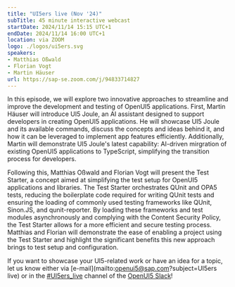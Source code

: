 ```yaml
---
title: "UI5ers live (Nov '24)"
subTitle: 45 minute interactive webcast
startDate: 2024/11/14 15:15 UTC+1
endDate: 2024/11/14 16:00 UTC+1
location: via ZOOM
logo: ./logos/ui5ers.svg
speakers:
- Matthias Oßwald
- Florian Vogt
- Martin Häuser
url: https://sap-se.zoom.com/j/94833714827
---
```

In this episode, we will explore two innovative approaches to streamline and improve the development and testing of OpenUI5 applications.
First, Martin Häuser will introduce UI5 Joule, an AI assistant designed to support developers in creating OpenUI5 applications. 
He will showcase UI5 Joule and its available commands, discuss the concepts and ideas behind it, and how it can be leveraged to implement app features efficiently. 
Additionally, Martin will demonstrate UI5 Joule's latest capability: AI-driven mirgration of existing OpenUI5 applications to TypeScript, simplifying the transition process for developers.

Following this, Matthias Oßwald and Florian Vogt will present the Test Starter, a concept aimed at simplifying the test setup for OpenUI5 applications and libraries. 
The Test Starter orchestrates QUnit and OPA5 tests, reducing the boilerplate code required for writing QUnit tests and ensuring the loading of commonly used testing frameworks 
like QUnit, Sinon.JS, and qunit-reporter. By loading these frameworks and test modules asynchronously and complying with the Content Security Policy, the Test Starter allows for a 
more efficient and secure testing process. Matthias and Florian will demonstrate the ease of enabling a project using the Test Starter and highlight the significant benefits this new approach 
brings to test setup and configuration.

If you want to showcase your UI5-related work or have an idea for a topic, let us know either via [e-mail](mailto:openui5@sap.com?subject=UI5ers live) or in the 
[#UI5ers_live](https://openui5.slack.com/archives/C01CP60AAN7) channel of the [OpenUI5 Slack](https://ui5-slack-invite.cfapps.eu10.hana.ondemand.com/)!
